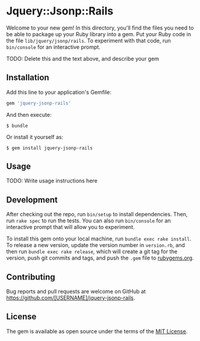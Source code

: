 # Jquery::Jsonp::Rails

Welcome to your new gem! In this directory, you'll find the files you need to be able to package up your Ruby library into a gem. Put your Ruby code in the file `lib/jquery/jsonp/rails`. To experiment with that code, run `bin/console` for an interactive prompt.

TODO: Delete this and the text above, and describe your gem

## Installation

Add this line to your application's Gemfile:

```ruby
gem 'jquery-jsonp-rails'
```

And then execute:

    $ bundle

Or install it yourself as:

    $ gem install jquery-jsonp-rails

## Usage

TODO: Write usage instructions here

## Development

After checking out the repo, run `bin/setup` to install dependencies. Then, run `rake spec` to run the tests. You can also run `bin/console` for an interactive prompt that will allow you to experiment.

To install this gem onto your local machine, run `bundle exec rake install`. To release a new version, update the version number in `version.rb`, and then run `bundle exec rake release`, which will create a git tag for the version, push git commits and tags, and push the `.gem` file to [rubygems.org](https://rubygems.org).

## Contributing

Bug reports and pull requests are welcome on GitHub at https://github.com/[USERNAME]/jquery-jsonp-rails.

## License

The gem is available as open source under the terms of the [MIT License](https://opensource.org/licenses/MIT).
